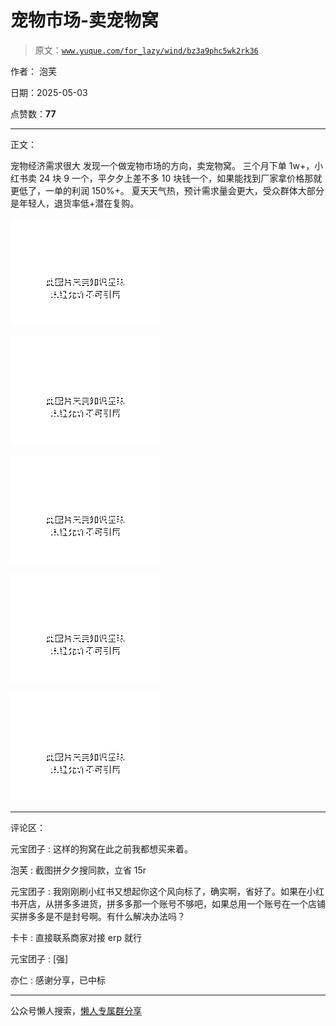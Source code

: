 # 宠物市场-卖宠物窝

> 原文：[`www.yuque.com/for_lazy/wind/bz3a9phc5wk2rk36`](https://www.yuque.com/for_lazy/wind/bz3a9phc5wk2rk36)

作者： 泡芙

日期：2025-05-03

点赞数：**77**

* * *

正文：

宠物经济需求很大 发现一个做宠物市场的方向，卖宠物窝。
三个月下单 1w+，小红书卖 24 块 9 一个，平夕夕上差不多 10 块钱一个，如果能找到厂家拿价格那就更低了，一单的利润 150%+。
夏天天气热，预计需求量会更大，受众群体大部分是年轻人，退货率低+潜在复购。

![](img/14c642d62ad4e6a65e47f095e1d1948e.png "None")

![](img/7bcbc4e1c8b59eec6fc270fe5b25eba9.png "None")

![](img/d74340ee87aca261e21c88714cdb7a9c.png "None")

![](img/bf9ecea2d973073e624268fda4e37eae.png "None")

![](img/43cdc88a30118efef38cedd6cefff5f7.png "None")

* * *

评论区：

元宝团子 : 这样的狗窝在此之前我都想买来着。

泡芙 : 截图拼夕夕搜同款，立省 15r

元宝团子 : 我刚刚刷小红书又想起你这个风向标了，确实啊，省好了。如果在小红书开店，从拼多多进货，拼多多那一个账号不够吧，如果总用一个账号在一个店铺买拼多多是不是封号啊。有什么解决办法吗？

卡卡 : 直接联系商家对接 erp 就行

元宝团子 : [强]

亦仁 : 感谢分享，已中标

* * *

公众号懒人搜索，[懒人专属群分享](https://lazybook.fun/#/blog/group)